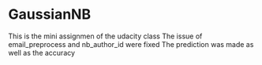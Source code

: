 # GaussianNB
This is the mini assignmen of the udacity class
The issue of email_preprocess and nb_author_id were fixed
The prediction was made as well as the accuracy
